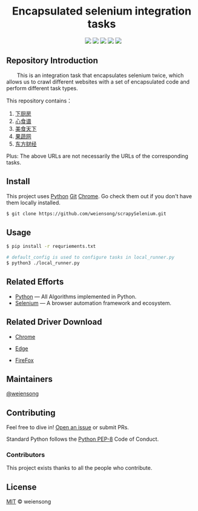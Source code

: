 <h1 align="center">Encapsulated selenium integration tasks</h1>

<p align="center">
  <img src="https://img.shields.io/badge/python_-%3E%3D3.8-green" alt=""> 
  <img src="https://img.shields.io/badge/license_-MIT-green" alt=""> 
  <img src="https://img.shields.io/badge/-Python-brown?style=plastic&logo=python"/> 
  <img src="https://img.shields.io/badge/-Selenium-brown?style=plastic&logo=selenium"/>
  <img src="https://img.shields.io/badge/Git-brown?style=plastic&logo=git"/> 
  <img src="https://img.shields.io/badge/-Pycharm-brown?style=plastic&logo=pycharm"/> 
  <img src="https://img.shields.io/badge/-MySQL-brown?style=plastic&logo=mysql"/>
</p>

## Repository Introduction

&emsp;&emsp;This is an integration task that encapsulates selenium twice, which allows us to crawl different websites with a set of encapsulated code and perform different task types.

This repository contains：

1. [下厨房](https://www.xiachufang.com/) 
2. [心食谱](https://www.xinshipu.com/) 
3. [美食天下](https://www.meishichina.com/) 
4. [果蔬网](http://www.zggswmh.com/) 
5. [东方财经](https://www.eastmoney.com/) 

Plus: The above URLs are not necessarily the URLs of the corresponding tasks.

## Install

This project uses [Python](https://www.python.org/) [Git](https://git-scm.com/) [Chrome](https://www.google.com/chrome/). Go check them out if you don't have them locally installed.

```sh
$ git clone https://github.com/weiensong/scrapySelenium.git
```

## Usage

```sh
$ pip install -r requriements.txt

# default_config is used to configure tasks in local_runner.py
$ python3 ./local_runner.py
```

## Related Efforts

- [Python](https://github.com/TheAlgorithms/Python) — All Algorithms implemented in Python.
- [Selenium](https://github.com/SeleniumHQ/selenium) — A browser automation framework and ecosystem.

## Related Driver Download

- [Chrome](https://chromedriver.chromium.org/downloads)

- [Edge](https://developer.microsoft.com/microsoft-edge/tools/webdriver/)

- [FireFox](https://github.com/mozilla/geckodriver/releases)

## Maintainers

[@weiensong](https://github.com/weiensong)



## Contributing

Feel free to dive in! [Open an issue](https://github.com/weiensong/scrapySelenium/issues) or submit PRs.

Standard Python follows the [Python PEP-8](https://peps.python.org/pep-0008/) Code of Conduct.



### Contributors

This project exists thanks to all the people who contribute.



## License

[MIT](LICENSE) © weiensong

